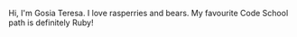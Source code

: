 Hi, I'm Gosia Teresa. I love rasperries and bears.
My favourite Code School path is definitely Ruby!